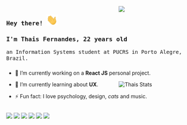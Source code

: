<img align="right" width="40%" src="https://media2.giphy.com/media/LMcB8XospGZO8UQq87/giphy.gif?cid=ecf05e4741bce68b6f940ff1ad9e1167f8d8351d382e3982&rid=giphy.gif"/>

### <samp>Hey there! <img src="https://raw.githubusercontent.com/ABSphreak/ABSphreak/master/gifs/Hi.gif" width="30px" /></samp>

### <samp> I'm Thais Fernandes, 22 years old </samp>

<samp>an Information Systems student at PUCRS in Porto Alegre, Brazil. </samp>

###

- 🔭 I’m currently working on a **React JS** personal project.

[<img align="right" src="https://github-readme-stats.vercel.app/api?username=thaisrfernandes&show_icons=true&theme=buefy" alt="Thais Stats" width="40%" /> ](https://github.com/thaisrfernandes)

- 🌱 I’m currently learning about **UX**.

- ⚡ Fun fact: I love psychology, design, *cats* and music.

##

<img src="https://img.shields.io/badge/-React%20Native-green" /> <img src="https://img.shields.io/badge/-React%20JS-blueviolet" /> <img src="https://img.shields.io/badge/-Javascript-ff69b4" /> <img src="https://img.shields.io/badge/-CSS-blue" /> <img src="https://img.shields.io/badge/-HTML-yellowgreen" /> <img src="https://img.shields.io/badge/-Java-grey" />


